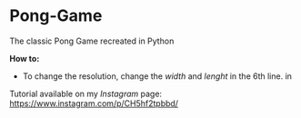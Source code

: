 # Pong-Game
The classic Pong Game recreated in Python

**How to:**
 - To change the resolution, change the *width* and *lenght* in the 6th line. in

Tutorial available on my *Instagram* page: https://www.instagram.com/p/CH5hf2tpbbd/
